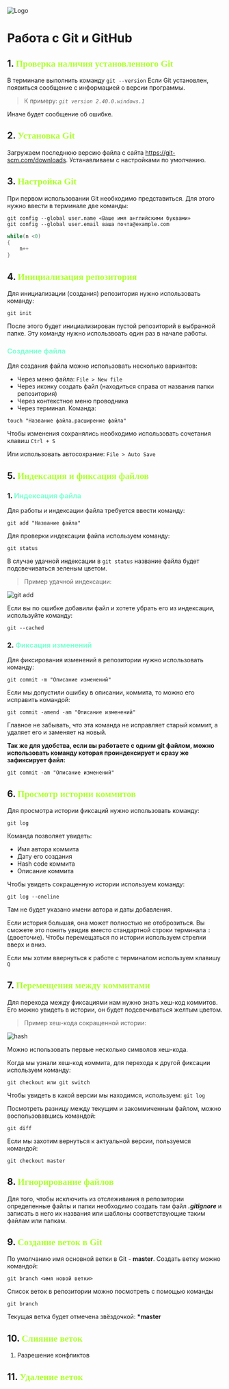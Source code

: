 ![Logo](images/Git-Logo-1788C.png)
# Работа с Git и GitHub

## 1. <font face="arial black"><span style="color:#ADFF2F">Проверка наличия установленного Git</span></font>
В терминале выполнить команду `git --version`
Если Git установлен, появиться сообщение с информацией о версии программы.

>К примеру: *`git version 2.40.0.windows.1`*

Иначе будет сообщение об ошибке.

## 2. <font face="arial black"><span style="color:#ADFF2F">Установка Git</span></font>
Загружаем последнюю версию файла с сайта https://git-scm.com/downloads.
Устанавливаем с настройками по умолчанию.

## 3. <font face="arial black"><span style="color:#ADFF2F">Настройка Git</span></font>
При первом использовании Git необходимо представиться. Для этого нужно ввести в терминале две команды:
```
git config --global user.name «Ваше имя английскими буквами»
git config --global user.email ваша почта@example.com
```


```C#
while(n <0)
{
    n++
}
```

## 4. <font face="arial black"><span style="color:#ADFF2F">Инициализация репозитория</span></font>
Для инициализации (создания) репозитория нужно использовать команду:
```
git init
```
После этого будет инициализирован пустой репозиторий в выбранной папке.
Эту команду нужно использвоать один раз в начале работы.

### <span style="color:#7FFFD4">**Создание файла**</span></font>

Для создания файла можно использовать несколько вариантов:
* Через меню файла: `File > New file`
* Через иконку создать файл (находиться справа от названия папки репозитория)
* Через контекстное меню проводника
* Через терминал. Команда:
```
touch "Название файла.расширение файла"
```
Чтобы изменения сохранялись необходимо использовать сочетания клавиш `Ctrl + S`

Или использовать автосохрание: `File > Auto Save`

## 5. <font face="arial black"><span style="color:#ADFF2F">Индексация и фиксация файлов</span></font>

### 1. <span style="color:#7FFFD4">**Индексация файла**</span>

Для работы и индексации файла требуется ввести команду:
```
git add "Название файла"
```
Для проверки индексации файла используем команду:
```
git status
```
В случае удачной индексации в `git status` название файла будет подсвечиваться зеленым цветом.

>Пример удачной индексации:

![git add](images/index.png)

Если вы по ошибке добавили файл и хотете убрать его из индексации, используйте команду:
```
git --cached
```

### 2. <span style="color:#7FFFD4">**Фиксация изменений**</span>

Для фиксирования изменений в репозитории нужно использовать команду:
```
git commit -m "Описание изменений"
```
Если мы допустили ошибку в описании, коммита, то можно его исправить командой:
```
git commit -amend -am "Описание изменений"
```
Главное не забывать, что эта команда не исправляет старый коммит, а удаляет его и заменяет на новый.

**Так же для удобства, если вы работаете с одним git файлом, можно использовать команду которая проиндексирует и сразу же зафиксирует файл:**
```
git commit -am "Описание изменений"
```

## 6. <font face="arial black"><span style="color:#ADFF2F">Просмотр истории коммитов</span></font>

Для просмотра истории фиксаций нужно использовать команду:
```
git log
```
Команда позволяет увидеть:
* Имя автора коммита
* Дату его создания
* Hash code коммита
* Описание коммита

Чтобы увидеть сокращенную истории используем команду:
```
git log --oneline
```
Там не будет указано имени автора и даты добавления.

Если история большая, она может полностью не отоброзиться. Вы сможете это понять увидив вместо стандартной строки терминала `:` (двоеточие). Чтобы перемещаться по истории используем стрелки вверх и вниз.

Если мы хотим ввернуться к работе с терминалом используем клавишу `Q`

## 7. <font face="arial black"><span style="color:#ADFF2F">Перемещения между коммитами</span></font>

Для перехода между фиксациями нам нужно знать хеш-код коммитов. Его можно увидеть в истории, он будет подсвечиваться желтым цветом.

>Пример хеш-кода сокращенной истории:

![hash](images/hash_code.png)

Можно использовать первые несколько символов хеш-кода.

Когда мы узнали хеш-код коммита, для перехода к другой фиксации используем команду:
```
git checkout или git switch 
```
Чтобы увидеть в какой версии мы находимся, используем: `git log`

Посмотреть разницу между текущим и закоммиченным файлом, можно воспользовавшись командой:
```
git diff
```

Если мы захотим вернуться к актуальной версии, пользуемся командой:
```
git checkout master
```

## 8. <font face="arial black"><span style="color:#ADFF2F">Игнорирование файлов</span></font>
Для того, чтобы исключить из отслеживания в репозитории определенные файлы и папки необходимо создать там файл ***.gitignore*** и записать в него их названия или шаблоны соответствующие таким файлам или папкам.

## 9. <font face="arial black"><span style="color:#ADFF2F">Создание веток в Git</span></font>
По умолчанию имя основной ветки в Git - **master**.
Создать ветку можно командой:
```
git branch <имя новой ветки>
```
Список веток в репозитории можно посмотреть с помощью команды
```
git branch
```
Текущая ветка будет отмечена  звёздочкой: **\*master**
## 10. <font face="arial black"><span style="color:#ADFF2F">Слияние веток</span></font>
1. Разрешение конфликтов
## 11. <font face="arial black"><span style="color:#ADFF2F"><font face="arial black"><span style="color:#ADFF2F">Удаление веток</span></font>